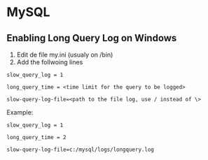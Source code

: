 # MySQL

## Enabling Long Query Log on Windows
1. Edit de file my.ini (usualy on <mysql instalation folder>/bin)
2. Add the follwoing lines
  
``slow_query_log = 1``

``long_query_time = <time limit for the query to be logged>``

``slow-query-log-file=<path to the file log, use / instead of \>``

Example:

``slow_query_log = 1``

``long_query_time = 2``

``slow-query-log-file=c:/mysql/logs/longquery.log``
